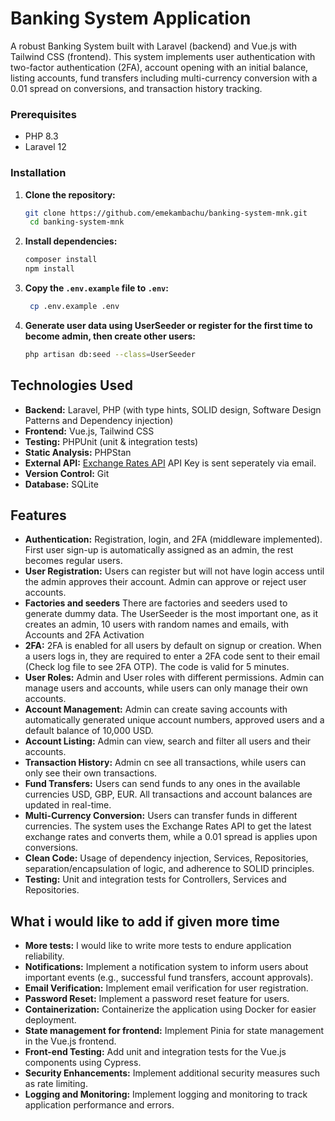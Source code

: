 # Banking System Application

A robust Banking System built with Laravel (backend) and Vue.js with Tailwind CSS (frontend). This system implements user authentication with two-factor authentication (2FA), account opening with an initial balance, listing accounts, fund transfers including multi-currency conversion with a 0.01 spread on conversions, and transaction history tracking.

### Prerequisites
- PHP 8.3
- Laravel 12

### Installation
1. **Clone the repository:**
   ```bash
   git clone https://github.com/emekambachu/banking-system-mnk.git
    cd banking-system-mnk
    ```
2. **Install dependencies:**
   ```bash
   composer install
   npm install
   ```
3. **Copy the `.env.example` file to `.env`:**
   ```bash
    cp .env.example .env
    ```
4. **Generate user data using UserSeeder or register for the first time to become admin, then create other users:**
   ```bash
   php artisan db:seed --class=UserSeeder
   ```

## Technologies Used
- **Backend:** Laravel, PHP (with type hints, SOLID design, Software Design Patterns and Dependency injection)
- **Frontend:** Vue.js, Tailwind CSS
- **Testing:** PHPUnit (unit & integration tests)
- **Static Analysis:** PHPStan
- **External API:** [Exchange Rates API](https://exchangeratesapi.io/) API Key is sent seperately via email.
- **Version Control:** Git
- **Database:** SQLite

## Features
- **Authentication:** Registration, login, and 2FA (middleware implemented). First user sign-up is automatically assigned as an admin, the rest becomes regular users.
- **User Registration:** Users can register but will not have login access until the admin approves their account. Admin can approve or reject user accounts.
- **Factories and seeders** There are factories and seeders used to generate dummy data. The UserSeeder is the most important one, as it creates an admin, 10 users with random names and emails, with Accounts and 2FA Activation
- **2FA:** 2FA is enabled for all users by default on signup or creation. When a users logs in, they are required to enter a 2FA code sent to their email (Check log file to see 2FA OTP). The code is valid for 5 minutes.
- **User Roles:** Admin and User roles with different permissions. Admin can manage users and accounts, while users can only manage their own accounts.
- **Account Management:** Admin can create saving accounts with automatically generated unique account numbers, approved users and a default balance of 10,000 USD.
- **Account Listing:** Admin can view, search and filter all users and their accounts.
- **Transaction History:** Admin cn see all transactions, while users can only see their own transactions.
- **Fund Transfers:** Users can send funds to any ones in the available currencies USD, GBP, EUR. All transactions and account balances are updated in real-time.
- **Multi-Currency Conversion:** Users can transfer funds in different currencies. The system uses the Exchange Rates API to get the latest exchange rates and converts them, while a 0.01 spread is applies upon conversions.
- **Clean Code:** Usage of dependency injection, Services, Repositories, separation/encapsulation of logic, and adherence to SOLID principles.
- **Testing:** Unit and integration tests for Controllers, Services and Repositories.

## What i would like to add if given more time
- **More tests:** I would like to write more tests to endure application reliability.
- **Notifications:** Implement a notification system to inform users about important events (e.g., successful fund transfers, account approvals).
- **Email Verification:** Implement email verification for user registration.
- **Password Reset:** Implement a password reset feature for users.
- **Containerization:** Containerize the application using Docker for easier deployment.
- **State management for frontend:** Implement Pinia for state management in the Vue.js frontend.
- **Front-end Testing:** Add unit and integration tests for the Vue.js components using Cypress.
- **Security Enhancements:** Implement additional security measures such as rate limiting.
- **Logging and Monitoring:** Implement logging and monitoring to track application performance and errors.
